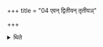 +++
title = "04 एवन् द्वितीयन् तृतीयञ्"

+++

<details><summary>थिते</summary>

एवं द्वितीयं तृतीयं चोपसृज्याभिषुण्वन्ति ४
</details>
